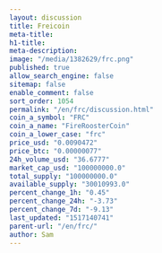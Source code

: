 ```yaml
---
layout: discussion
title: Freicoin
meta-title: 
h1-title: 
meta-description: 
image: "/media/1382629/frc.png"
published: true
allow_search_engine: false
sitemap: false
enable_comment: false
sort_order: 1054
permalink: "/en/frc/discussion.html"
coin_a_symbol: "FRC"
coin_a_name: "FireRoosterCoin"
coin_a_lower_case: "frc"
price_usd: "0.0090472"
price_btc: "0.00000077"
24h_volume_usd: "36.6777"
market_cap_usd: "100000000.0"
total_supply: "100000000.0"
available_supply: "30010993.0"
percent_change_1h: "0.45"
percent_change_24h: "-3.73"
percent_change_7d: "-9.13"
last_updated: "1517140741"
parent-url: "/en/frc/"
author: Sam
---
```


